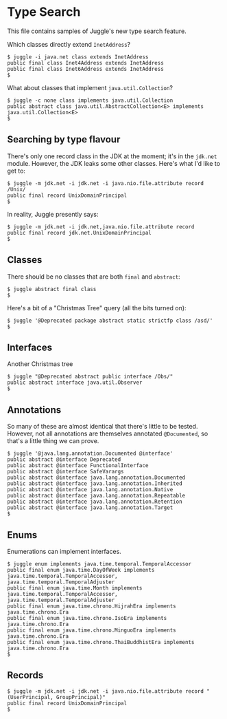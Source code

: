 <!-- 
    Juggle -- an API search tool for Java
   
    Copyright 2020,2023 Paul Bennett
   
    Licensed under the Apache License, Version 2.0 (the "License");
    you may not use this file except in compliance with the License.
    You may obtain a copy of the License at
   
       http://www.apache.org/licenses/LICENSE-2.0
   
    Unless required by applicable law or agreed to in writing, software
    distributed under the License is distributed on an "AS IS" BASIS,
    WITHOUT WARRANTIES OR CONDITIONS OF ANY KIND, either express or implied.
    See the License for the specific language governing permissions and
    limitations under the License.
-->
# Type Search

This file contains samples of Juggle's new type search feature.

Which classes directly extend `InetAddress`?
````
$ juggle -i java.net class extends InetAddress
public final class Inet4Address extends InetAddress
public final class Inet6Address extends InetAddress
$
````

What about classes that implement `java.util.Collection`?
````
$ juggle -c none class implements java.util.Collection
public abstract class java.util.AbstractCollection<E> implements java.util.Collection<E>
$
````

## Searching by type flavour

There's only one record class in the JDK at the moment; it's in the `jdk.net` 
module.  However, the JDK leaks some other classes.  Here's what I'd like to
get to:
````
$ juggle -m jdk.net -i jdk.net -i java.nio.file.attribute record /Unix/
public final record UnixDomainPrincipal
$
````

In reality, Juggle presently says:
````
$ juggle -m jdk.net -i jdk.net,java.nio.file.attribute record
public final record jdk.net.UnixDomainPrincipal
$
````

## Classes

There should be no classes that are both `final` and `abstract`:
````
$ juggle abstract final class
$
````

Here's a bit of a "Christmas Tree" query (all the bits turned on):
````
$ juggle '@Deprecated package abstract static strictfp class /asd/'
$
````

## Interfaces

Another Christmas tree
````
$ juggle "@Deprecated abstract public interface /Obs/"  
public abstract interface java.util.Observer
$
````

## Annotations

So many of these are almost identical that there's little to be tested.
However, not all annotations are themselves annotated `@Documented`, so
that's a little thing we can prove.
````
$ juggle '@java.lang.annotation.Documented @interface'       
public abstract @interface Deprecated
public abstract @interface FunctionalInterface
public abstract @interface SafeVarargs
public abstract @interface java.lang.annotation.Documented
public abstract @interface java.lang.annotation.Inherited
public abstract @interface java.lang.annotation.Native
public abstract @interface java.lang.annotation.Repeatable
public abstract @interface java.lang.annotation.Retention
public abstract @interface java.lang.annotation.Target
$
````

## Enums

Enumerations can implement interfaces.
````
$ juggle enum implements java.time.temporal.TemporalAccessor
public final enum java.time.DayOfWeek implements java.time.temporal.TemporalAccessor, java.time.temporal.TemporalAdjuster
public final enum java.time.Month implements java.time.temporal.TemporalAccessor, java.time.temporal.TemporalAdjuster
public final enum java.time.chrono.HijrahEra implements java.time.chrono.Era
public final enum java.time.chrono.IsoEra implements java.time.chrono.Era
public final enum java.time.chrono.MinguoEra implements java.time.chrono.Era
public final enum java.time.chrono.ThaiBuddhistEra implements java.time.chrono.Era
$
````

## Records

````
$ juggle -m jdk.net -i jdk.net -i java.nio.file.attribute record "(UserPrincipal, GroupPrincipal)"
public final record UnixDomainPrincipal
$
````
